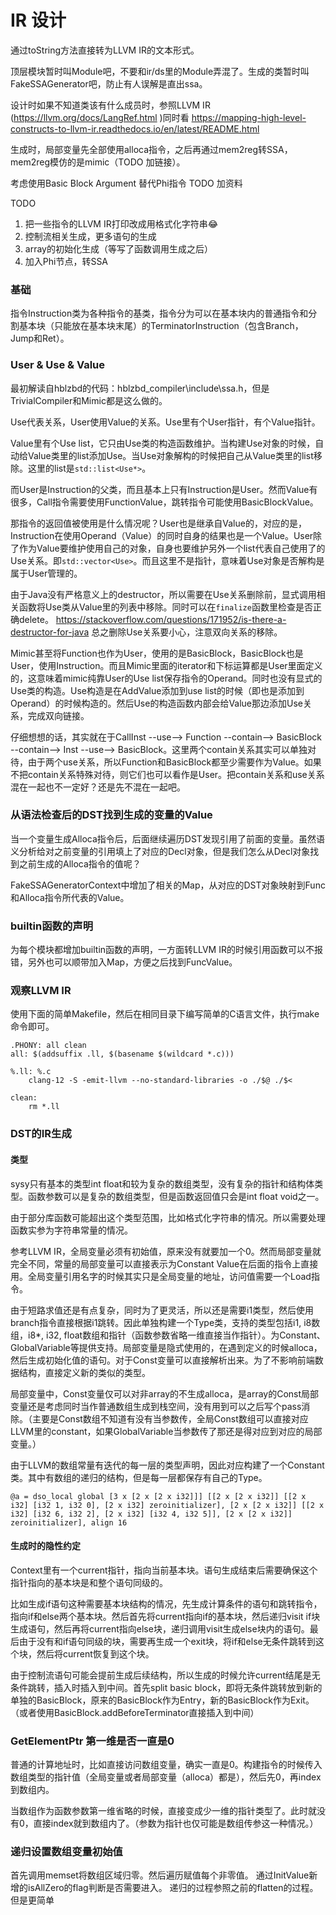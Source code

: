 
# IR 设计

通过toString方法直接转为LLVM IR的文本形式。

顶层模块暂时叫Module吧，不要和ir/ds里的Module弄混了。生成的类暂时叫FakeSSAGenerator吧，防止有人误解是直出ssa。

设计时如果不知道类该有什么成员时，参照LLVM IR (https://llvm.org/docs/LangRef.html )同时看
https://mapping-high-level-constructs-to-llvm-ir.readthedocs.io/en/latest/README.html

生成时，局部变量先全部使用alloca指令，之后再通过mem2reg转SSA，mem2reg模仿的是mimic（TODO 加链接）。

考虑使用Basic Block Argument 替代Phi指令 TODO 加资料

TODO
1. 把一些指令的LLVM IR打印改成用格式化字符串😂
1. 控制流相关生成，更多语句的生成
1. array的初始化生成（等写了函数调用生成之后）
1. 加入Phi节点，转SSA


### 基础

指令Instruction类为各种指令的基类，指令分为可以在基本块内的普通指令和分割基本块（只能放在基本块末尾）的TerminatorInstruction（包含Branch，Jump和Ret）。

### User & Use & Value

最初解读自hblzbd的代码：hblzbd_compiler\include\ssa.h，但是TrivialCompiler和Mimic都是这么做的。

Use代表关系，User使用Value的关系。Use里有个User指针，有个Value指针。

Value里有个Use list，它只由Use类的构造函数维护。当构建Use对象的时候，自动给Value类里的list添加Use。当Use对象解构的时候把自己从Value类里的list移除。这里的list是`std::list<Use*>`。

而User是Instruction的父类，而且基本上只有Instruction是User。然而Value有很多，Call指令需要使用FunctionValue，跳转指令可能使用BasicBlockValue。

那指令的返回值被使用是什么情况呢？User也是继承自Value的，对应的是，Instruction在使用Operand（Value）的同时自身的结果也是一个Value。User除了作为Value要维护使用自己的对象，自身也要维护另外一个list代表自己使用了的Use关系。即`std::vector<Use>`。而且这里不是指针，意味着Use对象是否解构是属于User管理的。

由于Java没有严格意义上的destructor，所以需要在Use关系删除前，显式调用相关函数将Use类从Value里的列表中移除。同时可以在`finalize`函数里检查是否正确delete。 https://stackoverflow.com/questions/171952/is-there-a-destructor-for-java 总之删除Use关系要小心，注意双向关系的移除。

Mimic甚至将Function也作为User，使用的是BasicBlock，BasicBlock也是User，使用Instruction。而且Mimic里面的iterator和下标运算都是User里面定义的，这意味着mimic纯靠User的Use list保存指令的Operand。同时也没有显式的Use类的构造。Use构造是在AddValue添加到use list的时候（即也是添加到Operand）的时候构造的。然后Use的构造函数内部会给Value那边添加Use关系，完成双向链接。

仔细想想的话，其实就在于CallInst --use--> Function --contain--> BasicBlock --contain--> Inst --use--> BasicBlock。这里两个contain关系其实可以单独对待，由于两个use关系，所以Function和BasicBlock都至少需要作为Value。如果不把contain关系特殊对待，则它们也可以看作是User。把contain关系和use关系混在一起也不一定好？还是先不混在一起吧。

### 从语法检查后的DST找到生成的变量的Value

当一个变量生成Alloca指令后，后面继续遍历DST发现引用了前面的变量。虽然语义分析给对之前变量的引用填上了对应的Decl对象，但是我们怎么从Decl对象找到之前生成的Alloca指令的值呢？

FakeSSAGeneratorContext中增加了相关的Map，从对应的DST对象映射到Func和Alloca指令所代表的Value。

### builtin函数的声明

为每个模块都增加builtin函数的声明，一方面转LLVM IR的时候引用函数可以不报错，另外也可以顺带加入Map，方便之后找到FuncValue。

### 观察LLVM IR

使用下面的简单Makefile，然后在相同目录下编写简单的C语言文件，执行make命令即可。

```
.PHONY: all clean
all: $(addsuffix .ll, $(basename $(wildcard *.c)))

%.ll: %.c
	clang-12 -S -emit-llvm --no-standard-libraries -o ./$@ ./$<

clean:
	rm *.ll
```

### DST的IR生成

#### 类型

sysy只有基本的类型int float和较为复杂的数组类型，没有复杂的指针和结构体类型。函数参数可以是复杂的数组类型，但是函数返回值只会是int float void之一。

由于部分库函数可能超出这个类型范围，比如格式化字符串的情况。所以需要处理函数实参为字符串常量的情况。

参考LLVM IR，全局变量必须有初始值，原来没有就要加一个0。然而局部变量就完全不同，常量的局部变量可以直接表示为Constant Value在后面的指令上直接用。全局变量引用名字的时候其实只是全局变量的地址，访问值需要一个Load指令。

由于短路求值还是有点复杂，同时为了更灵活，所以还是需要i1类型，然后使用branch指令直接根据i1跳转。因此单独构建一个Type类，支持的类型包括i1, i8数组，i8*, i32, float数组和指针（函数参数省略一维直接当作指针）。为Constant、GlobalVariable等提供支持。局部变量是隐式使用的，在遇到定义的时候alloca，然后生成初始化值的语句。对于Const变量可以直接解析出来。为了不影响前端数据结构，直接定义新的类似的类型。

局部变量中，Const变量仅可以对非array的不生成alloca，是array的Const局部变量还是考虑同时当作普通数组生成到栈空间，没有用到可以之后写个pass消除。（主要是Const数组不知道有没有当参数传，全局Const数组可以直接对应LLVM里的constant，如果GlobalVariable当参数传了那还是得对应到对应的局部变量。）

由于LLVM的数组常量有迭代的每一层的类型声明，因此对应构建了一个Constant类。其中有数组的递归的结构，但是每一层都保存有自己的Type。
```
@a = dso_local global [3 x [2 x [2 x i32]]] [[2 x [2 x i32]] [[2 x i32] [i32 1, i32 0], [2 x i32] zeroinitializer], [2 x [2 x i32]] [[2 x i32] [i32 6, i32 2], [2 x i32] [i32 4, i32 5]], [2 x [2 x i32]] zeroinitializer], align 16
```

#### 生成时的隐性约定

Context里有一个current指针，指向当前基本块。语句生成结束后需要确保这个指针指向的基本块是和整个语句同级的。

比如生成if语句这种需要基本块结构的情况，先生成计算条件的语句和跳转指令，指向if和else两个基本块。然后首先将current指向if的基本块，然后递归visit if块生成语句，然后再将current指向else块，递归调用visit生成else块内的语句。最后由于没有和if语句同级的块，需要再生成一个exit块，将if和else无条件跳转到这个块，然后将current恢复到这个块。

由于控制流语句可能会提前生成后续结构，所以生成的时候允许current结尾是无条件跳转，插入时插入到中间。首先split basic block，即将无条件跳转放到新的单独的BasicBlock，原来的BasicBlock作为Entry，新的BasicBlock作为Exit。（或者使用BasicBlock.addBeforeTerminator直接插入到中间）

### GetElementPtr 第一维是否一直是0

普通的计算地址时，比如直接访问数组变量，确实一直是0。构建指令的时候传入数组类型的指针值（全局变量或者局部变量（alloca）都是），然后先0，再index到数组内。

当数组作为函数参数第一维省略的时候，直接变成少一维的指针类型了。此时就没有0，直接index就到数组内了。（参数为指针也仅可能是数组传参这一种情况。）

### 递归设置数组变量初始值

首先调用memset将数组区域归零。然后遍历赋值每个非零值。
通过InitValue新增的isAllZero的flag判断是否需要进入。
递归的过程参照之前的flatten的过程。但是更简单
